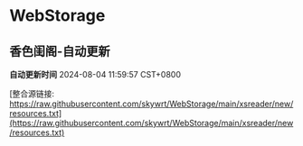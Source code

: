 # WebStorage

## 香色闺阁-自动更新

**自动更新时间** 2024-08-04 11:59:57 CST+0800

[整合源链接: https://raw.githubusercontent.com/skywrt/WebStorage/main/xsreader/new/resources.txt](https://raw.githubusercontent.com/skywrt/WebStorage/main/xsreader/new/resources.txt)
